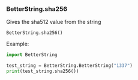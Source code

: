### BetterString.sha256
Gives the sha512 value from the string

`BetterString.sha256()`

Example:
```python 
import BetterString

test_string = BetterString.BetterString("1337")
print(test_string.sha256())
```
